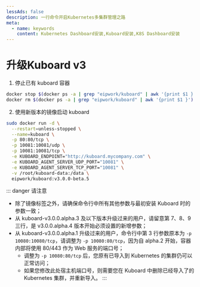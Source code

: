 ```yaml
---
lessAds: false
description: 一行命令开启Kubernetes多集群管理之路
meta:
  - name: keywords
    content: Kubernetes Dashboard安装,Kuboard安装,K8S Dashboard安装
---
```


# 升级Kuboard v3

<AdSenseTitle/>

1. 停止已有 kuboard 容器

  ``` sh
  docker stop $(docker ps -a | grep "eipwork/kuboard" | awk '{print $1 }')
  docker rm $(docker ps -a | grep "eipwork/kuboard" | awk '{print $1 }')
  ```

2. 使用新版本的镜像启动 kuboard

  ``` sh {11}
  sudo docker run -d \
    --restart=unless-stopped \
    --name=kuboard \
    -p 80:80/tcp \
    -p 10081:10081/udp \
    -p 10081:10081/tcp \
    -e KUBOARD_ENDPOINT="http://kuboard.mycompany.com" \
    -e KUBOARD_AGENT_SERVER_UDP_PORT="10081" \
    -e KUBOARD_AGENT_SERVER_TCP_PORT="10081" \
    -v /root/kuboard-data:/data \
    eipwork/kuboard:v3.0.0-beta.5
  ```

  ::: danger 请注意
  * 除了镜像标签之外，请确保命令行中所有其他参数与最初安装 Kuboard 时的参数一致；
  * 从 kuboard-v3.0.0.alpha.3 及以下版本升级过来的用户，请留意第 7、8、9 三行，是 v3.0.0.alpha.4 版本开始必须设置的新增参数；
  * 从 kuboard-v3.0.0.alpha.1 升级过来的用户，命令行中第 3 行参数原本为 `-p 10080:10080/tcp`，请调整为 `-p 10080:80/tcp`，因为自 alpha.2 开始，容器内部将使用 80/443 作为 Web 服务的端口号；
    * 调整为 `-p 10080:80/tcp` 后，您原有已导入到 Kubernetes 的集群仍可以正常访问；
    * 如果您修改此处宿主机端口号，则需要您在 Kuboard 中删除已经导入了的 Kubernetes 集群，并重新导入。
  :::
